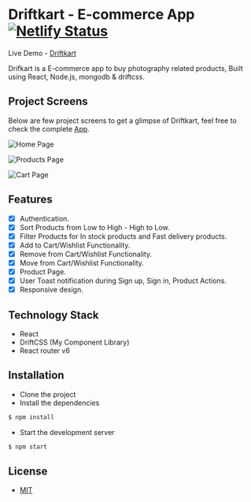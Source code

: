 # Driftkart - E-commerce App [![Netlify Status](https://api.netlify.com/api/v1/badges/eac9bff5-d5bb-4574-a3bf-c87364246405/deploy-status)](https://app.netlify.com/sites/driftkart/deploys)

Live Demo - [Driftkart](https://driftkart.netlify.app)

Drifkart is a E-commerce app to buy photography related products, Built using React, Node.js, mongodb & driftcss.

## Project Screens

Below are few project screens to get a glimpse of Driftkart, feel free to check the complete [App](https://driftkart.netlify.app).

![Home Page](https://res.cloudinary.com/duhbhavesh/image/upload/v1626514790/readme%20images/driftkart/1_tv1xcj.jpg)

![Products Page](https://res.cloudinary.com/duhbhavesh/image/upload/v1626514790/readme%20images/driftkart/2_e8gp7c.jpg)

![Cart Page](https://res.cloudinary.com/duhbhavesh/image/upload/v1626514790/readme%20images/driftkart/3_q0dyti.jpg)

## Features

-  [x] Authentication.
-  [x] Sort Products from Low to High - High to Low.
-  [x] Filter Products for In stock products and Fast delivery products.
-  [x] Add to Cart/Wishlist Functionality.
-  [x] Remove from Cart/Wishlist Functionality.
-  [x] Move from Cart/Wishlist Functionality.
-  [x] Product Page.
-  [x] User Toast notification during Sign up, Sign in, Product Actions.
-  [x] Responsive design.

## Technology Stack

-  React
-  DriftCSS (My Component Library)
-  React router v6

## Installation

-  Clone the project
-  Install the dependencies

```javascript
$ npm install
```

-  Start the development server

```javascript
$ npm start
```

## License

-  [MIT]()
